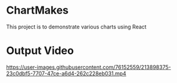 # ChartMakes
This project is to demonstrate various charts using React

# Output Video

https://user-images.githubusercontent.com/76152559/213898375-23c0dbf5-7707-47ce-a6d4-262c228eb031.mp4

